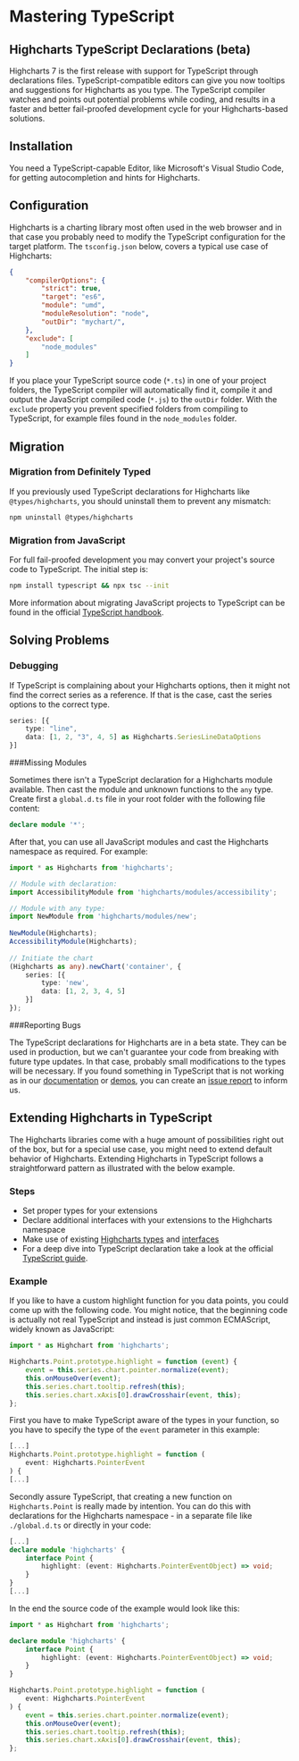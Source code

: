 # Mastering TypeScript

## Highcharts TypeScript Declarations (beta)

Highcharts 7 is the first release with support for TypeScript through declarations files. TypeScript-compatible editors can give you now tooltips and suggestions for Highcharts as you type. The TypeScript compiler watches and points out potential problems while coding, and results in a faster and better fail-proofed development cycle for your Highcharts-based solutions.



## Installation

You need a TypeScript-capable Editor, like Microsoft's Visual Studio Code, for getting autocompletion and hints for Highcharts.

## Configuration

Highcharts is a charting library most often used in the web browser and in that case you probably need to modify the TypeScript configuration for the target platform. The `tsconfig.json` below, covers a typical use case of Highcharts:
```json
{
    "compilerOptions": {
        "strict": true,
        "target": "es6",
        "module": "umd",
        "moduleResolution": "node",
        "outDir": "mychart/",
    },
    "exclude": [
        "node_modules"
    ]
}
```

If you place your TypeScript source code (`*.ts`) in one of your project folders, the TypeScript compiler will automatically find it, compile it and output the JavaScript compiled code (`*.js`) to the `outDir` folder. With the `exclude` property you prevent specified folders from compiling to TypeScript, for example files found in the `node_modules` folder.

## Migration

### Migration from Definitely Typed

If you previously used TypeScript declarations for Highcharts like `@types/highcharts`, you should uninstall them to prevent any mismatch:
```sh
npm uninstall @types/highcharts
```

### Migration from JavaScript

For full fail-proofed development you may convert your project's source code to TypeScript. The initial step is:
```sh
npm install typescript && npx tsc --init
```

More information about migrating JavaScript projects to TypeScript can be found in the official [TypeScript handbook](http://www.typescriptlang.org/docs/handbook/migrating-from-javascript.html).

## Solving Problems

### Debugging

If TypeScript is complaining about your Highcharts options, then it might not find the correct series as a reference. If that is the case, cast the series options to the correct type.
```ts
series: [{
    type: "line",
    data: [1, 2, "3", 4, 5] as Highcharts.SeriesLineDataOptions
}]
```

###Missing Modules

Sometimes there isn't a TypeScript declaration for a Highcharts module available. Then cast the module and unknown functions to the `any` type. Create first a `global.d.ts` file in your root folder with the following file content:
```ts
declare module '*';
```

After that,  you can use all JavaScript modules and cast the Highcharts namespace as required. For example:
```ts
import * as Highcharts from 'highcharts';

// Module with declaration:
import AccessibilityModule from 'highcharts/modules/accessibility';

// Module with any type:
import NewModule from 'highcharts/modules/new';
    
NewModule(Highcharts);
AccessibilityModule(Highcharts);
    
// Initiate the chart
(Highcharts as any).newChart('container', {
    series: [{
        type: 'new',
        data: [1, 2, 3, 4, 5]
    }]
});
```

###Reporting Bugs

The TypeScript declarations for Highcharts are in a beta state. They can be used in production, but we can't guarantee your code from breaking with future type updates. In that case, probably small modifications to the types will be necessary. If you found something in TypeScript that is not working as in our [documentation](https://api.highcharts.com/) or [demos](https://www.highcharts.com/demo), you can create an [issue report](https://github.com/highcharts/highcharts/issues) to inform us.

## Extending Highcharts in TypeScript

The Highcharts libraries come with a huge amount of possibilities right out of the box, but for a special use case, you might need to extend default behavior of Highcharts. Extending Highcharts in TypeScript follows a straightforward pattern as illustrated with the below example.

### Steps

- Set proper types for your extensions
- Declare additional interfaces with your extensions to the Highcharts namespace
- Make use of existing [Highcharts types](https://api.highcharts.com/class-reference/Highcharts) and [interfaces](https://api.highcharts.com/class-reference/Highcharts.Dictionary_T_)
- For a deep dive into TypeScript declaration take a look at the official [TypeScript guide](http://www.typescriptlang.org/docs/handbook/declaration-files/deep-dive.html).

### Example
If you like to have a custom highlight function for you data points, you could come up with the following code. You might notice, that the beginning code is actually not real TypeScript and instead is just common ECMAScript, widely known as JavaScript:
```js
import * as Highchart from 'highcharts';

Highcharts.Point.prototype.highlight = function (event) {
    event = this.series.chart.pointer.normalize(event);
    this.onMouseOver(event);
    this.series.chart.tooltip.refresh(this);
    this.series.chart.xAxis[0].drawCrosshair(event, this);
};
```

First you have to make TypeScript aware of the types in your function, so you have to specify the type of the `event` parameter in this example:
```ts
[...]
Highcharts.Point.prototype.highlight = function (
    event: Highcharts.PointerEvent
) {
[...]
```

Secondly assure TypeScript, that creating a new function on `Highcharts.Point` is really made by intention. You can do this with declarations for the Highcharts namespace - in a separate file like `./global.d.ts` or directly in your code:
```ts
[...]
declare module 'highcharts' {
    interface Point {
        highlight: (event: Highcharts.PointerEventObject) => void;
    }
}
[...]
```

In the end the source code of the example would look like this:
```ts
import * as Highchart from 'highcharts';

declare module 'highcharts' {
    interface Point {
        highlight: (event: Highcharts.PointerEventObject) => void;
    }
}

Highcharts.Point.prototype.highlight = function (
    event: Highcharts.PointerEvent
) {
    event = this.series.chart.pointer.normalize(event);
    this.onMouseOver(event);
    this.series.chart.tooltip.refresh(this);
    this.series.chart.xAxis[0].drawCrosshair(event, this);
};
```